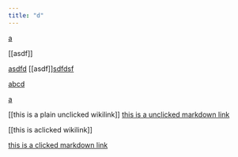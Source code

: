 ```yaml
---
title: "d"
---
```

[a](a.md)

[[asdf]]

[asdfd]()
[[asdf]][sdfdsf]()

[abcd](abcd.md)

[a](a.md)

[[this is a plain unclicked wikilink]]
[this is a unclicked markdown link]()

[[this is aclicked wikilink]]

[this is a clicked markdown link]()